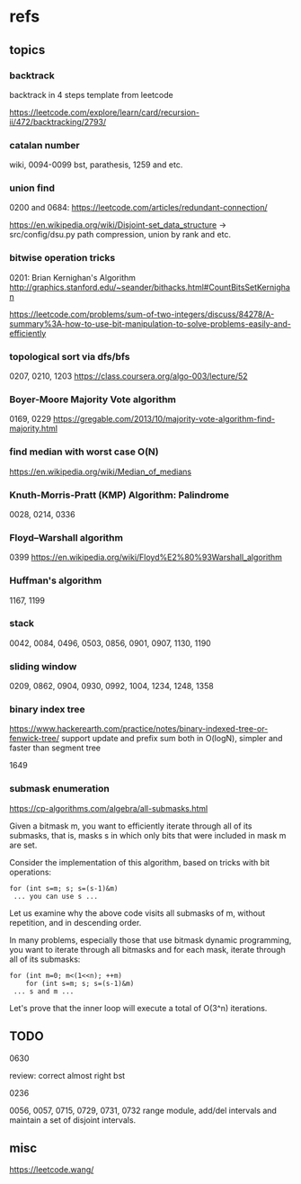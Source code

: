 # refs

## topics

### backtrack 

backtrack in 4 steps template from leetcode

https://leetcode.com/explore/learn/card/recursion-ii/472/backtracking/2793/

### catalan number

wiki, 0094-0099 bst, parathesis, 1259 and etc.

### union find

0200 and 0684: https://leetcode.com/articles/redundant-connection/

https://en.wikipedia.org/wiki/Disjoint-set_data_structure
-> src/config/dsu.py
path compression, union by rank and etc.

### bitwise operation tricks

0201: Brian Kernighan's Algorithm
http://graphics.stanford.edu/~seander/bithacks.html#CountBitsSetKernighan

https://leetcode.com/problems/sum-of-two-integers/discuss/84278/A-summary%3A-how-to-use-bit-manipulation-to-solve-problems-easily-and-efficiently

### topological sort via dfs/bfs

0207, 0210, 1203
https://class.coursera.org/algo-003/lecture/52

### Boyer-Moore Majority Vote algorithm

0169, 0229
https://gregable.com/2013/10/majority-vote-algorithm-find-majority.html

### find median with worst case O(N)

https://en.wikipedia.org/wiki/Median_of_medians

### Knuth-Morris-Pratt (KMP) Algorithm: Palindrome

0028, 0214, 0336

### Floyd–Warshall algorithm

0399
https://en.wikipedia.org/wiki/Floyd%E2%80%93Warshall_algorithm

### Huffman's algorithm

1167, 1199

### stack

0042, 0084, 0496, 0503, 0856, 0901, 0907, 1130, 1190

### sliding window

0209, 0862, 0904, 0930, 0992, 1004, 1234, 1248, 1358

### binary index tree

https://www.hackerearth.com/practice/notes/binary-indexed-tree-or-fenwick-tree/
support update and prefix sum both in O(logN), simpler and faster than segment tree

1649

### submask enumeration

https://cp-algorithms.com/algebra/all-submasks.html

Given a bitmask m, you want to efficiently iterate through all of its submasks, that is, masks s in which only bits that were included in mask m are set.

Consider the implementation of this algorithm, based on tricks with bit operations:
```
for (int s=m; s; s=(s-1)&m)
 ... you can use s ...
```
Let us examine why the above code visits all submasks of m, without repetition, and in descending order.


In many problems, especially those that use bitmask dynamic programming, you want to iterate through all bitmasks and for each mask, iterate through all of its submasks:
```
for (int m=0; m<(1<<n); ++m)
    for (int s=m; s; s=(s-1)&m)
 ... s and m ...
```
Let's prove that the inner loop will execute a total of O(3^n) iterations.

## TODO

0630

review: correct almost right bst

0236

0056, 0057, 0715, 0729, 0731, 0732
range module, add/del intervals and maintain a set of disjoint intervals.

## misc

https://leetcode.wang/
